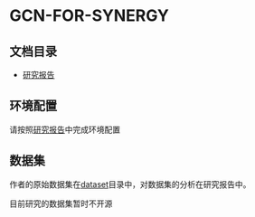 # GCN-FOR-SYNERGY

## 文档目录

+ [研究报告](research%20report.md)

## 环境配置

请按照[研究报告](research%20report.md)中完成环境配置

## 数据集

作者的原始数据集在[dataset](dataset)目录中，对数据集的分析在研究报告中。

目前研究的数据集暂时不开源